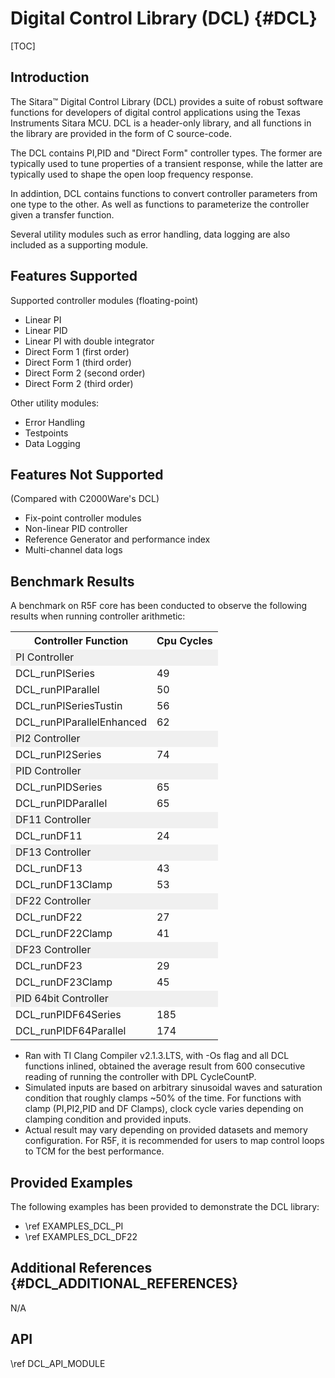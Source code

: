# Digital Control Library (DCL) {#DCL}

[TOC]

## Introduction

The Sitara™ Digital Control Library (DCL) provides a suite of robust software functions for developers of digital
control applications using the Texas Instruments Sitara MCU. DCL is a header-only library, and all functions in
the library are provided in the form of C source-code.

The DCL contains PI,PID and "Direct Form" controller types. The former are typically used to tune properties of
a transient response, while the latter are typically used to shape the open loop frequency response. 

In addintion, DCL contains functions to convert controller parameters from one type to the other. As well as
functions to parameterize the controller given a transfer function.

Several utility modules such as error handling, data logging are also included as a supporting module.

## Features Supported

Supported controller modules (floating-point)

- Linear PI
- Linear PID
- Linear PI with double integrator
- Direct Form 1 (first order)
- Direct Form 1 (third order)
- Direct Form 2 (second order)
- Direct Form 2 (third order)

Other utility modules:
  
- Error Handling 
- Testpoints
- Data Logging

## Features Not Supported

(Compared with C2000Ware's DCL)
- Fix-point controller modules
- Non-linear PID controller
- Reference Generator and performance index
- Multi-channel data logs

## Benchmark Results

A benchmark on R5F core has been conducted to observe the following results when running controller arithmetic:

<table>
<tr>
    <th>Controller Function
    <th>Cpu Cycles
</tr>
<tr><td colspan="2" bgcolor=#F0F0F0> PI Controller </td></tr>
<tr>
    <td>DCL_runPISeries</td>
    <td>49</td>
</tr>
<tr>
    <td>DCL_runPIParallel</td>
    <td>50</td>
</tr>
<tr>
    <td>DCL_runPISeriesTustin</td>
    <td>56</td>
</tr>
<tr>
    <td>DCL_runPIParallelEnhanced</td>
    <td>62</td>
</tr>
<tr><td colspan="2" bgcolor=#F0F0F0> PI2 Controller </td></tr>
<tr>
    <td>DCL_runPI2Series</td>
    <td>74</td>
</tr>
<tr><td colspan="2" bgcolor=#F0F0F0> PID Controller </td></tr>
<tr>
    <td>DCL_runPIDSeries</td>
    <td>65</td>
</tr>
<tr>
    <td>DCL_runPIDParallel</td>
    <td>65</td>
</tr>
<tr><td colspan="2" bgcolor=#F0F0F0> DF11 Controller </td></tr>
<tr>
    <td>DCL_runDF11</td>
    <td>24</td>
</tr>
<tr><td colspan="2" bgcolor=#F0F0F0> DF13 Controller </td></tr>
<tr>
    <td>DCL_runDF13</td>
    <td>43</td>
</tr>
<tr>
    <td>DCL_runDF13Clamp</td>
    <td>53</td>
</tr>
<tr><td colspan="2" bgcolor=#F0F0F0> DF22 Controller </td></tr>
<tr>
    <td>DCL_runDF22</td>
    <td>27</td>
</tr>
<tr>
    <td>DCL_runDF22Clamp</td>
    <td>41</td>
</tr>
<tr><td colspan="2" bgcolor=#F0F0F0> DF23 Controller </td></tr>
<tr>
    <td>DCL_runDF23</td>
    <td>29</td>
</tr>
<tr>
    <td>DCL_runDF23Clamp</td>
    <td>45</td>
</tr>
<tr><td colspan="2" bgcolor=#F0F0F0> PID 64bit Controller </td></tr>
<tr>
    <td>DCL_runPIDF64Series</td>
    <td>185</td>
</tr>
<tr>
    <td>DCL_runPIDF64Parallel</td>
    <td>174</td>
</tr>
</table>

- Ran with TI Clang Compiler v2.1.3.LTS, with -Os flag and all DCL functions inlined, obtained the average result from 600 consecutive reading of running the controller with DPL CycleCountP.
- Simulated inputs are based on arbitrary sinusoidal waves and saturation condition that roughly clamps ~50% of the time. For functions with clamp (PI,PI2,PID and DF Clamps), clock cycle varies depending on clamping condition and provided inputs.
- Actual result may vary depending on provided datasets and memory configuration. For R5F, it is recommended for users to map control loops to TCM for the best performance.
  
## Provided Examples 

The following examples has been provided to demonstrate the DCL library:

- \ref EXAMPLES_DCL_PI
- \ref EXAMPLES_DCL_DF22

## Additional References {#DCL_ADDITIONAL_REFERENCES}

N/A

## API

\ref DCL_API_MODULE
